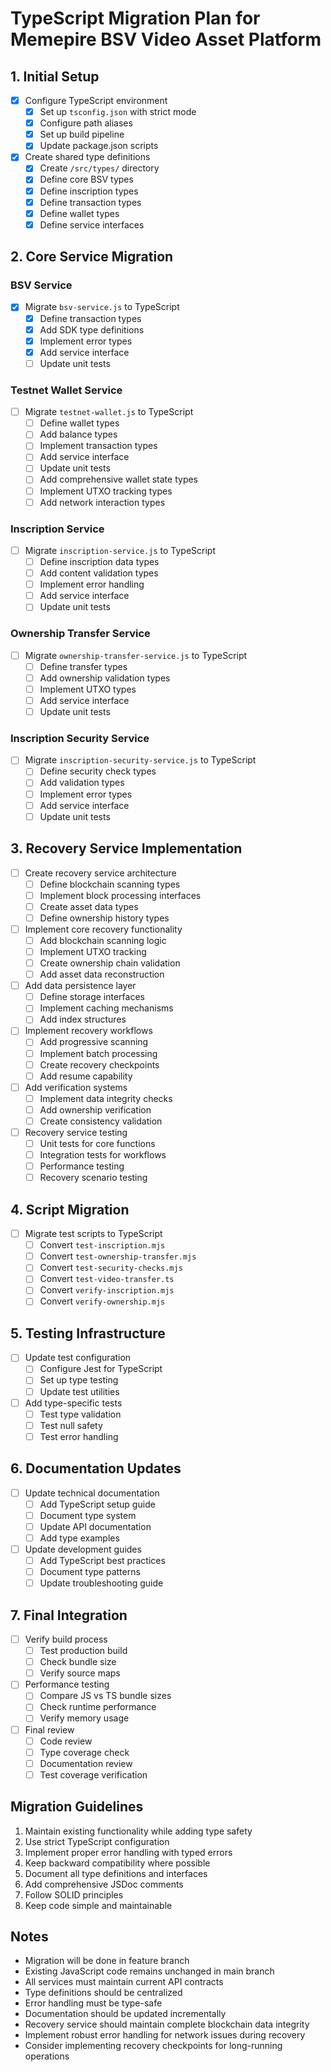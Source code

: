 # TypeScript Migration Plan for Memepire BSV Video Asset Platform

## 1. Initial Setup
- [x] Configure TypeScript environment
  - [x] Set up `tsconfig.json` with strict mode
  - [x] Configure path aliases
  - [x] Set up build pipeline
  - [x] Update package.json scripts
- [x] Create shared type definitions
  - [x] Create `/src/types/` directory
  - [x] Define core BSV types
  - [x] Define inscription types
  - [x] Define transaction types
  - [x] Define wallet types
  - [x] Define service interfaces

## 2. Core Service Migration
### BSV Service
- [x] Migrate `bsv-service.js` to TypeScript
  - [x] Define transaction types
  - [x] Add SDK type definitions
  - [x] Implement error types
  - [x] Add service interface
  - [ ] Update unit tests

### Testnet Wallet Service
- [ ] Migrate `testnet-wallet.js` to TypeScript
  - [ ] Define wallet types
  - [ ] Add balance types
  - [ ] Implement transaction types
  - [ ] Add service interface
  - [ ] Update unit tests
  - [ ] Add comprehensive wallet state types
  - [ ] Implement UTXO tracking types
  - [ ] Add network interaction types

### Inscription Service
- [ ] Migrate `inscription-service.js` to TypeScript
  - [ ] Define inscription data types
  - [ ] Add content validation types
  - [ ] Implement error handling
  - [ ] Add service interface
  - [ ] Update unit tests

### Ownership Transfer Service
- [ ] Migrate `ownership-transfer-service.js` to TypeScript
  - [ ] Define transfer types
  - [ ] Add ownership validation types
  - [ ] Implement UTXO types
  - [ ] Add service interface
  - [ ] Update unit tests

### Inscription Security Service
- [ ] Migrate `inscription-security-service.js` to TypeScript
  - [ ] Define security check types
  - [ ] Add validation types
  - [ ] Implement error types
  - [ ] Add service interface
  - [ ] Update unit tests

## 3. Recovery Service Implementation
- [ ] Create recovery service architecture
  - [ ] Define blockchain scanning types
  - [ ] Implement block processing interfaces
  - [ ] Create asset data types
  - [ ] Define ownership history types
- [ ] Implement core recovery functionality
  - [ ] Add blockchain scanning logic
  - [ ] Implement UTXO tracking
  - [ ] Create ownership chain validation
  - [ ] Add asset data reconstruction
- [ ] Add data persistence layer
  - [ ] Define storage interfaces
  - [ ] Implement caching mechanisms
  - [ ] Add index structures
- [ ] Implement recovery workflows
  - [ ] Add progressive scanning
  - [ ] Implement batch processing
  - [ ] Create recovery checkpoints
  - [ ] Add resume capability
- [ ] Add verification systems
  - [ ] Implement data integrity checks
  - [ ] Add ownership verification
  - [ ] Create consistency validation
- [ ] Recovery service testing
  - [ ] Unit tests for core functions
  - [ ] Integration tests for workflows
  - [ ] Performance testing
  - [ ] Recovery scenario testing

## 4. Script Migration
- [ ] Migrate test scripts to TypeScript
  - [ ] Convert `test-inscription.mjs`
  - [ ] Convert `test-ownership-transfer.mjs`
  - [ ] Convert `test-security-checks.mjs`
  - [ ] Convert `test-video-transfer.ts`
  - [ ] Convert `verify-inscription.mjs`
  - [ ] Convert `verify-ownership.mjs`

## 5. Testing Infrastructure
- [ ] Update test configuration
  - [ ] Configure Jest for TypeScript
  - [ ] Set up type testing
  - [ ] Update test utilities
- [ ] Add type-specific tests
  - [ ] Test type validation
  - [ ] Test null safety
  - [ ] Test error handling

## 6. Documentation Updates
- [ ] Update technical documentation
  - [ ] Add TypeScript setup guide
  - [ ] Document type system
  - [ ] Update API documentation
  - [ ] Add type examples
- [ ] Update development guides
  - [ ] Add TypeScript best practices
  - [ ] Document type patterns
  - [ ] Update troubleshooting guide

## 7. Final Integration
- [ ] Verify build process
  - [ ] Test production build
  - [ ] Check bundle size
  - [ ] Verify source maps
- [ ] Performance testing
  - [ ] Compare JS vs TS bundle sizes
  - [ ] Check runtime performance
  - [ ] Verify memory usage
- [ ] Final review
  - [ ] Code review
  - [ ] Type coverage check
  - [ ] Documentation review
  - [ ] Test coverage verification

## Migration Guidelines
1. Maintain existing functionality while adding type safety
2. Use strict TypeScript configuration
3. Implement proper error handling with typed errors
4. Keep backward compatibility where possible
5. Document all type definitions and interfaces
6. Add comprehensive JSDoc comments
7. Follow SOLID principles
8. Keep code simple and maintainable

## Notes
- Migration will be done in feature branch
- Existing JavaScript code remains unchanged in main branch
- All services must maintain current API contracts
- Type definitions should be centralized
- Error handling must be type-safe
- Documentation should be updated incrementally
- Recovery service should maintain complete blockchain data integrity
- Implement robust error handling for network issues during recovery
- Consider implementing recovery checkpoints for long-running operations 